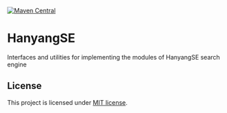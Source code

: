 [![Maven Central](https://maven-badges.herokuapp.com/maven-central/io.github.hyerica-bdml/hanyangse/badge.svg)](https://maven-badges.herokuapp.com/maven-central/io.github.hyerica-bdml/hanyangse)

# HanyangSE

Interfaces and utilities for implementing the modules of HanyangSE search engine

## License
This project is licensed under [MIT license](http://opensource.org/licenses/MIT).

